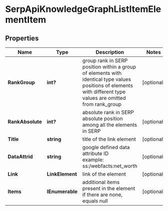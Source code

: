 # SerpApiKnowledgeGraphListItemElementItem


## Properties

| Name | Type | Description | Notes |
|------------ | ------------- | ------------- | -------------|
**RankGroup** | **int?** | group rank in SERP<br>position within a group of elements with identical type values<br>positions of elements with different type values are omitted from rank_group |[optional]|
**RankAbsolute** | **int?** | absolute rank in SERP<br>absolute position among all the elements in SERP |[optional]|
**Title** | **string** | title of the link element |[optional]|
**DataAttrid** | **string** | google defined data attribute ID<br>example:<br>ss:/webfacts:net_worth |[optional]|
**Link** | **LinkElement** | link of the element |[optional]|
**Items** | **IEnumerable<KnowledgeGraphListElement>** | additional items present in the element<br>if there are none, equals null |[optional]|